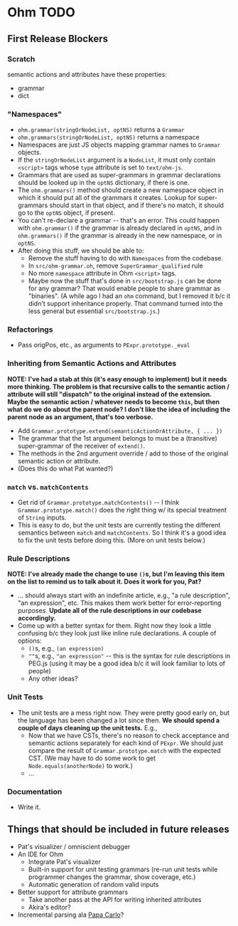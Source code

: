 # Ohm TODO

## First Release Blockers

### Scratch

semantic actions and attributes have these properties:

* grammar
* dict

### "Namespaces"

* `ohm.grammar(stringOrNodeList, optNS)` returns a `Grammar`
* `ohm.grammars(stringOrNodeList, optNS)` returns a namespace
* Namespaces are just JS objects mapping grammar names to `Grammar` objects.
* If the `stringOrNodeList` argument is a `NodeList`, it must only contain `<script>` tags whose `type` attribute is set to `text/ohm-js`.
* Grammars that are used as super-grammars in grammar declarations should be looked up in the `optNS` dictionary, if there is one.
* The `ohm.grammars()` method should create a new namespace object in which it should put all of the grammars it creates. Lookup for super-grammars should start in that object, and if there's no match, it should go to the `optNS` object, if present.
* You can't re-declare a grammar -- that's an error. This could happen with `ohm.grammar()` if the grammar is already declared in `optNS`, and in `ohm.grammars()` if the grammar is already in the new namespace, or in `optNS`.
* After doing this stuff, we should be able to:
    * Remove the stuff having to do with `Namespaces` from the codebase.
    * In `src/ohm-grammar.oh`, remove `SuperGrammar_qualified` rule
    * No more `namespace` attribute in Ohm `<script>` tags.
    * Maybe now the stuff that's done in `src/bootstrap.js` can be done for any grammar? That would enable people to share grammar as "binaries". (A while ago I had an `ohm` command, but I removed it b/c it didn't support inheritance properly. That command turned into the less general but essential `src/bootstrap.js`.)

### Refactorings

* Pass origPos, etc., as arguments to `PExpr.prototype._eval`

### Inheriting from Semantic Actions and Attributes

**NOTE: I've had a stab at this (it's easy enough to implement) but it needs more thinking. The problem is that recursive calls to the semantic action / attribute will still "dispatch" to the original instead of the extension. Maybe the semantic action / whatever needs to become `this`, but then what do we do about the parent node? I don't like the idea of including the parent node as an argument, that's too verbose.**

* Add `Grammar.prototype.extend(semanticActionOrAttribute, { ... })`
* The grammar that the 1st argument belongs to must be a (transitive) super-grammar of the receiver of `extend()`.
* The methods in the 2nd argument override / add to those of the original  semantic action or attribute.
* (Does this do what Pat wanted?)

### `match` vs. `matchContents`

* Get rid of `Grammar.prototype.matchContents()` -- I think `Grammar.prototype.match()` does the right thing w/ its special treatment of `String` inputs.
* This is easy to do, but the unit tests are currently testing the different semantics between `match` and `matchContents`. So I think it's a good idea to fix the unit tests before doing this. (More on unit tests below.)

### Rule Descriptions

**NOTE: I've already made the change to use `()`s, but I'm leaving this item on the list to remind us to talk about it. Does it work for you, Pat?**

* ... should always start with an indefinite article, e.g., "a rule description",  "an expression", etc. This makes them work better for error-reporting purposes. **Update all of the rule descriptions in our codebase accordingly.**
* Come up with a better syntax for them. Right now they look a little confusing b/c they look just like inline rule declarations. A couple of options:
    * `()`s, e.g., `(an expression)`
    * `""`s, e.g., `"an expression"` -- this is the syntax for rule descriptions in PEG.js (using it may be a good idea b/c it will look familiar to lots of people)
    * Any other ideas?

### Unit Tests

* The unit tests are a mess right now. They were pretty good early on, but the language has been changed a lot since then. **We should spend a couple of days cleaning up the unit tests.** E.g.,
    * Now that we have CSTs, there's no reason to check acceptance and semantic actions separately for each kind of `PExpr`. We should just compare the result of `Grammar.prototype.match` with the expected CST. (We may have to do some work to get `Node.equals(anotherNode)` to work.)
    * ...

### Documentation

* Write it.

## Things that should be included in future releases

* Pat's visualizer / omniscient debugger
* An IDE for Ohm
    * Integrate Pat's visualizer
    * Built-in support for unit testing grammars (re-run unit tests while programmer changes the grammar, show coverage, etc.)
    * Automatic generation of random valid inputs
* Better support for attribute grammars
    * Take another pass at the API for writing inherited attributes
    * Akira's editor?
* Incremental parsing ala [Papa Carlo](http://lakhin.com/projects/papa-carlo/)?    